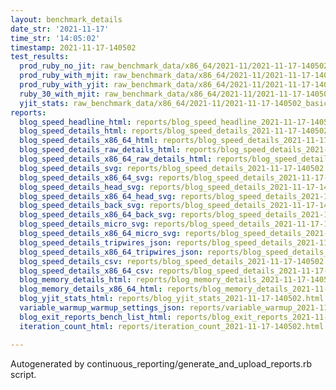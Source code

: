 ```yaml
---
layout: benchmark_details
date_str: '2021-11-17'
time_str: '14:05:02'
timestamp: 2021-11-17-140502
test_results:
  prod_ruby_no_jit: raw_benchmark_data/x86_64/2021-11/2021-11-17-140502_basic_benchmark_prod_ruby_no_jit.json
  prod_ruby_with_mjit: raw_benchmark_data/x86_64/2021-11/2021-11-17-140502_basic_benchmark_prod_ruby_with_mjit.json
  prod_ruby_with_yjit: raw_benchmark_data/x86_64/2021-11/2021-11-17-140502_basic_benchmark_prod_ruby_with_yjit.json
  ruby_30_with_mjit: raw_benchmark_data/x86_64/2021-11/2021-11-17-140502_basic_benchmark_ruby_30_with_mjit.json
  yjit_stats: raw_benchmark_data/x86_64/2021-11/2021-11-17-140502_basic_benchmark_yjit_stats.json
reports:
  blog_speed_headline_html: reports/blog_speed_headline_2021-11-17-140502.html
  blog_speed_details_html: reports/blog_speed_details_2021-11-17-140502.html
  blog_speed_details_x86_64_html: reports/blog_speed_details_2021-11-17-140502.x86_64.html
  blog_speed_details_raw_details_html: reports/blog_speed_details_2021-11-17-140502.raw_details.html
  blog_speed_details_x86_64_raw_details_html: reports/blog_speed_details_2021-11-17-140502.x86_64.raw_details.html
  blog_speed_details_svg: reports/blog_speed_details_2021-11-17-140502.svg
  blog_speed_details_x86_64_svg: reports/blog_speed_details_2021-11-17-140502.x86_64.svg
  blog_speed_details_head_svg: reports/blog_speed_details_2021-11-17-140502.head.svg
  blog_speed_details_x86_64_head_svg: reports/blog_speed_details_2021-11-17-140502.x86_64.head.svg
  blog_speed_details_back_svg: reports/blog_speed_details_2021-11-17-140502.back.svg
  blog_speed_details_x86_64_back_svg: reports/blog_speed_details_2021-11-17-140502.x86_64.back.svg
  blog_speed_details_micro_svg: reports/blog_speed_details_2021-11-17-140502.micro.svg
  blog_speed_details_x86_64_micro_svg: reports/blog_speed_details_2021-11-17-140502.x86_64.micro.svg
  blog_speed_details_tripwires_json: reports/blog_speed_details_2021-11-17-140502.tripwires.json
  blog_speed_details_x86_64_tripwires_json: reports/blog_speed_details_2021-11-17-140502.x86_64.tripwires.json
  blog_speed_details_csv: reports/blog_speed_details_2021-11-17-140502.csv
  blog_speed_details_x86_64_csv: reports/blog_speed_details_2021-11-17-140502.x86_64.csv
  blog_memory_details_html: reports/blog_memory_details_2021-11-17-140502.html
  blog_memory_details_x86_64_html: reports/blog_memory_details_2021-11-17-140502.x86_64.html
  blog_yjit_stats_html: reports/blog_yjit_stats_2021-11-17-140502.html
  variable_warmup_warmup_settings_json: reports/variable_warmup_2021-11-17-140502.warmup_settings.json
  blog_exit_reports_bench_list_html: reports/blog_exit_reports_2021-11-17-140502.bench_list.html
  iteration_count_html: reports/iteration_count_2021-11-17-140502.html

---
```

Autogenerated by continuous_reporting/generate_and_upload_reports.rb script.
